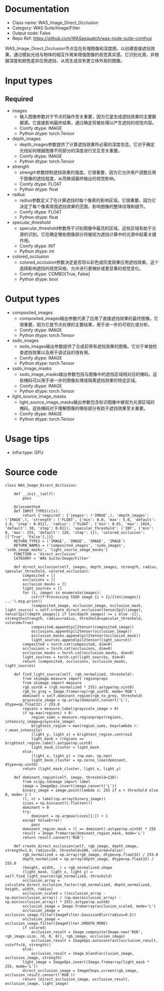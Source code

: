 # Documentation
- Class name: WAS_Image_Direct_Occlusion
- Category: WAS Suite/Image/Filter
- Output node: False
- Repo Ref: https://github.com/WASasquatch/was-node-suite-comfyui

WAS_Image_Direct_Occlusion节点旨在处理图像和深度图，以创建直接遮挡效果，通过模拟光线与物体的相互作用来增强图像的视觉真实感。它识别光源，并根据深度和颜色差异应用遮挡，从而生成具有更立体外观的图像。

# Input types
## Required
- images
    - 输入图像参数对于节点的操作至关重要，因为它是生成遮挡效果的主要数据源。它直接影响最终结果，通过确定将被处理以产生遮挡的视觉内容。
    - Comfy dtype: IMAGE
    - Python dtype: torch.Tensor
- depth_images
    - depth_images参数提供了计算遮挡效果所必需的深度信息。它对于确定光线如何根据图像不同部分的深度进行交互至关重要。
    - Comfy dtype: IMAGE
    - Python dtype: torch.Tensor
- strength
    - strength参数控制遮挡效果的强度。它很重要，因为它允许用户调整应用于图像的遮挡程度，从而微调最终输出的视觉影响。
    - Comfy dtype: FLOAT
    - Python dtype: float
- radius
    - radius参数定义了在计算遮挡时每个像素的影响区域。它很重要，因为它决定了每个像素周围遮挡效果的范围，影响图像的整体纹理和细节。
    - Comfy dtype: FLOAT
    - Python dtype: float
- specular_threshold
    - specular_threshold参数用于识别图像中最亮的区域，这些区域有助于光源的识别。它在确定哪些图像部分将被视为遮挡计算中的光源中起着关键作用。
    - Comfy dtype: INT
    - Python dtype: int
- colored_occlusion
    - colored_occlusion参数决定是否将以彩色或灰度效果应用遮挡效果。这个选择影响遮挡的视觉风格，允许进行更微妙或更显著的视觉变化。
    - Comfy dtype: COMBO[True, False]
    - Python dtype: bool

# Output types
- composited_images
    - composited_images输出参数代表了应用了直接遮挡效果的最终图像。它很重要，因为它是节点处理的主要结果，用于进一步的可视化或分析。
    - Comfy dtype: IMAGE
    - Python dtype: torch.Tensor
- ssdo_images
    - ssdo_images输出参数提供了合成前带有遮挡效果的图像。它对于单独检查遮挡效果以及用于调试目的很有用。
    - Comfy dtype: IMAGE
    - Python dtype: torch.Tensor
- ssdo_image_masks
    - ssdo_image_masks输出参数包括与图像中的遮挡区域相对应的掩码。这些掩码可以用于进一步的图像处理或隔离遮挡效果的特定区域。
    - Comfy dtype: IMAGE
    - Python dtype: torch.Tensor
- light_source_image_masks
    - light_source_image_masks输出参数包含标识图像中被视为光源区域的掩码。这些掩码对于理解图像的哪些部分有助于遮挡效果至关重要。
    - Comfy dtype: IMAGE
    - Python dtype: torch.Tensor

# Usage tips
- Infra type: GPU

# Source code
```
class WAS_Image_Direct_Occlusion:

    def __init__(self):
        pass

    @classmethod
    def INPUT_TYPES(cls):
        return {'required': {'images': ('IMAGE',), 'depth_images': ('IMAGE',), 'strength': ('FLOAT', {'min': 0.0, 'max': 5.0, 'default': 1.0, 'step': 0.01}), 'radius': ('FLOAT', {'min': 0.01, 'max': 1024, 'default': 30, 'step': 0.01}), 'specular_threshold': ('INT', {'min': 0, 'max': 255, 'default': 128, 'step': 1}), 'colored_occlusion': (['True', 'False'],)}}
    RETURN_TYPES = ('IMAGE', 'IMAGE', 'IMAGE', 'IMAGE')
    RETURN_NAMES = ('composited_images', 'ssdo_images', 'ssdo_image_masks', 'light_source_image_masks')
    FUNCTION = 'direct_occlusion'
    CATEGORY = 'WAS Suite/Image/Filter'

    def direct_occlusion(self, images, depth_images, strength, radius, specular_threshold, colored_occlusion):
        composited = []
        occlusions = []
        occlusion_masks = []
        light_sources = []
        for (i, image) in enumerate(images):
            cstr(f'Processing SSDO image {i + 1}/{len(images)} ...').msg.print()
            (composited_image, occlusion_image, occlusion_mask, light_source) = self.create_direct_occlusion(tensor2pil(image), tensor2pil(depth_images[i if len(depth_images) >= i else -1]), strength=strength, radius=radius, threshold=specular_threshold, colored=True)
            composited.append(pil2tensor(composited_image))
            occlusions.append(pil2tensor(occlusion_image))
            occlusion_masks.append(pil2tensor(occlusion_mask))
            light_sources.append(pil2tensor(light_source))
        composited = torch.cat(composited, dim=0)
        occlusions = torch.cat(occlusions, dim=0)
        occlusion_masks = torch.cat(occlusion_masks, dim=0)
        light_sources = torch.cat(light_sources, dim=0)
        return (composited, occlusions, occlusion_masks, light_sources)

    def find_light_source(self, rgb_normalized, threshold):
        from skimage.measure import regionprops
        from skimage import measure
        rgb_uint8 = (rgb_normalized * 255).astype(np.uint8)
        rgb_to_grey = Image.fromarray(rgb_uint8, mode='RGB')
        dominant = self.dominant_region(rgb_to_grey, threshold)
        grayscale_image = np.array(dominant.convert('L'), dtype=np.float32) / 255.0
        regions = measure.label(grayscale_image > 0)
        if np.max(regions) > 0:
            region_sums = measure.regionprops(regions, intensity_image=grayscale_image)
            brightest_region = max(region_sums, key=lambda r: r.mean_intensity)
            (light_y, light_x) = brightest_region.centroid
            light_mask = (regions == brightest_region.label).astype(np.uint8)
            light_mask_cluster = light_mask
        else:
            (light_x, light_y) = (np.nan, np.nan)
            light_mask_cluster = np.zeros_like(dominant, dtype=np.uint8)
        return (light_mask_cluster, light_x, light_y)

    def dominant_region(self, image, threshold=128):
        from scipy.ndimage import label
        image = ImageOps.invert(image.convert('L'))
        binary_image = image.point(lambda x: 255 if x > threshold else 0, mode='1')
        (l, n) = label(np.array(binary_image))
        sizes = np.bincount(l.flatten())
        dominant = 0
        try:
            dominant = np.argmax(sizes[1:]) + 1
        except ValueError:
            pass
        dominant_region_mask = (l == dominant).astype(np.uint8) * 255
        result = Image.fromarray(dominant_region_mask, mode='L')
        return result.convert('RGB')

    def create_direct_occlusion(self, rgb_image, depth_image, strength=1.0, radius=10, threshold=200, colored=False):
        rgb_normalized = np.array(rgb_image, dtype=np.float32) / 255.0
        depth_normalized = np.array(depth_image, dtype=np.float32) / 255.0
        (height, width, _) = rgb_normalized.shape
        (light_mask, light_x, light_y) = self.find_light_source(rgb_normalized, threshold)
        occlusion_array = calculate_direct_occlusion_factor(rgb_normalized, depth_normalized, height, width, radius)
        occlusion_scaled = ((occlusion_array - np.min(occlusion_array)) / (np.max(occlusion_array) - np.min(occlusion_array)) * 255).astype(np.uint8)
        occlusion_image = Image.fromarray(occlusion_scaled, mode='L')
        occlusion_image = occlusion_image.filter(ImageFilter.GaussianBlur(radius=0.5))
        occlusion_image = occlusion_image.filter(ImageFilter.SMOOTH_MORE)
        if colored:
            occlusion_result = Image.composite(Image.new('RGB', rgb_image.size, (0, 0, 0)), rgb_image, occlusion_image)
            occlusion_result = ImageOps.autocontrast(occlusion_result, cutoff=(0, strength))
        else:
            occlusion_result = Image.blend(occlusion_image, occlusion_image, strength)
        light_image = ImageOps.invert(Image.fromarray(light_mask * 255, mode='L'))
        direct_occlusion_image = ImageChops.screen(rgb_image, occlusion_result.convert('RGB'))
        return (direct_occlusion_image, occlusion_result, occlusion_image, light_image)
```